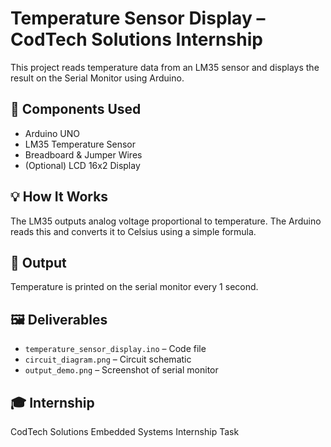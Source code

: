 # Temperature Sensor Display – CodTech Solutions Internship

This project reads temperature data from an LM35 sensor and displays the result on the Serial Monitor using Arduino.

## 🔧 Components Used
- Arduino UNO
- LM35 Temperature Sensor
- Breadboard & Jumper Wires
- (Optional) LCD 16x2 Display

## 💡 How It Works
The LM35 outputs analog voltage proportional to temperature. The Arduino reads this and converts it to Celsius using a simple formula.

## 👀 Output
Temperature is printed on the serial monitor every 1 second.

## 🖼️ Deliverables
- `temperature_sensor_display.ino` – Code file
- `circuit_diagram.png` – Circuit schematic
- `output_demo.png` – Screenshot of serial monitor

## 🎓 Internship
CodTech Solutions Embedded Systems Internship Task
